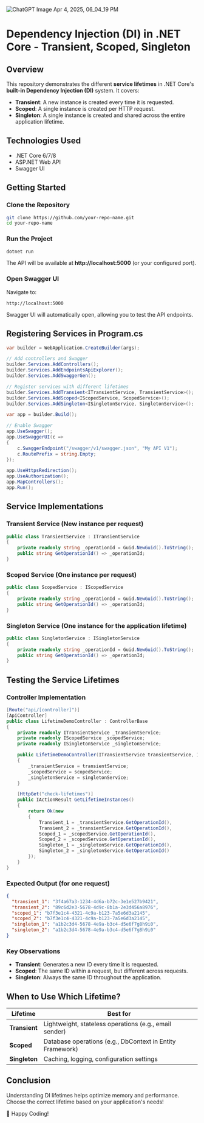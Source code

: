 
![ChatGPT Image Apr 4, 2025, 06_04_19 PM](https://github.com/user-attachments/assets/b616a27c-bef5-4635-bb78-7c0db195a1f1)


# **Dependency Injection (DI) in .NET Core - Transient, Scoped, Singleton**

## **Overview**
This repository demonstrates the different **service lifetimes** in .NET Core's **built-in Dependency Injection (DI)** system. It covers:

- **Transient**: A new instance is created every time it is requested.
- **Scoped**: A single instance is created per HTTP request.
- **Singleton**: A single instance is created and shared across the entire application lifetime.

## **Technologies Used**
- .NET Core 6/7/8
- ASP.NET Web API
- Swagger UI

## **Getting Started**
### **Clone the Repository**
```sh
git clone https://github.com/your-repo-name.git
cd your-repo-name
```

### **Run the Project**
```sh
dotnet run
```
The API will be available at **http://localhost:5000** (or your configured port).

### **Open Swagger UI**
Navigate to:
```
http://localhost:5000
```
Swagger UI will automatically open, allowing you to test the API endpoints.

## **Registering Services in Program.cs**
```csharp
var builder = WebApplication.CreateBuilder(args);

// Add controllers and Swagger
builder.Services.AddControllers();
builder.Services.AddEndpointsApiExplorer();
builder.Services.AddSwaggerGen();

// Register services with different lifetimes
builder.Services.AddTransient<ITransientService, TransientService>();
builder.Services.AddScoped<IScopedService, ScopedService>();
builder.Services.AddSingleton<ISingletonService, SingletonService>();

var app = builder.Build();

// Enable Swagger
app.UseSwagger();
app.UseSwaggerUI(c =>
{
    c.SwaggerEndpoint("/swagger/v1/swagger.json", "My API V1");
    c.RoutePrefix = string.Empty;
});

app.UseHttpsRedirection();
app.UseAuthorization();
app.MapControllers();
app.Run();
```

## **Service Implementations**

### **Transient Service** (New instance per request)
```csharp
public class TransientService : ITransientService
{
    private readonly string _operationId = Guid.NewGuid().ToString();
    public string GetOperationId() => _operationId;
}
```

### **Scoped Service** (One instance per request)
```csharp
public class ScopedService : IScopedService
{
    private readonly string _operationId = Guid.NewGuid().ToString();
    public string GetOperationId() => _operationId;
}
```

### **Singleton Service** (One instance for the application lifetime)
```csharp
public class SingletonService : ISingletonService
{
    private readonly string _operationId = Guid.NewGuid().ToString();
    public string GetOperationId() => _operationId;
}
```

## **Testing the Service Lifetimes**
### **Controller Implementation**
```csharp
[Route("api/[controller]")]
[ApiController]
public class LifetimeDemoController : ControllerBase
{
    private readonly ITransientService _transientService;
    private readonly IScopedService _scopedService;
    private readonly ISingletonService _singletonService;

    public LifetimeDemoController(ITransientService transientService, IScopedService scopedService, ISingletonService singletonService)
    {
        _transientService = transientService;
        _scopedService = scopedService;
        _singletonService = singletonService;
    }

    [HttpGet("check-lifetimes")]
    public IActionResult GetLifetimeInstances()
    {
        return Ok(new
        {
            Transient_1 = _transientService.GetOperationId(),
            Transient_2 = _transientService.GetOperationId(),
            Scoped_1 = _scopedService.GetOperationId(),
            Scoped_2 = _scopedService.GetOperationId(),
            Singleton_1 = _singletonService.GetOperationId(),
            Singleton_2 = _singletonService.GetOperationId()
        });
    }
}
```

### **Expected Output (for one request)**
```json
{
  "transient_1": "3f4a67a3-1234-4d6a-b72c-3e1e527b9421",
  "transient_2": "89c6d2e3-5678-4d9c-8b1a-2e3d456a8976",
  "scoped_1": "b7f3e1c4-4321-4c9a-b123-7a5e6d3a2145",
  "scoped_2": "b7f3e1c4-4321-4c9a-b123-7a5e6d3a2145",
  "singleton_1": "a1b2c3d4-5678-4e9a-b3c4-d5e6f7g8h9i0",
  "singleton_2": "a1b2c3d4-5678-4e9a-b3c4-d5e6f7g8h9i0"
}
```

### **Key Observations**
- **Transient**: Generates a new ID every time it is requested.
- **Scoped**: The same ID within a request, but different across requests.
- **Singleton**: Always the same ID throughout the application.

## **When to Use Which Lifetime?**
| Lifetime    | Best for |
|------------|----------|
| **Transient** | Lightweight, stateless operations (e.g., email sender) |
| **Scoped** | Database operations (e.g., DbContext in Entity Framework) |
| **Singleton** | Caching, logging, configuration settings |

## **Conclusion**
Understanding DI lifetimes helps optimize memory and performance. Choose the correct lifetime based on your application's needs!


🚀 Happy Coding!
